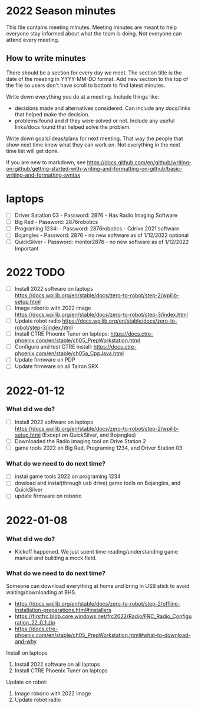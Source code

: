 # 2022 Season minutes

This file contains meeting minutes.  Meeting minutes are meant to help everyone stay informed about what the team is doing. Not everyone can attend every meeting.

## How to write minutes 

There should be a section for every day we meet.  The section title is the date of the meeting in YYYY-MM-DD format. Add new section to the top of the file so users don't have scroll to bottom to find latest minutes.

Write down everything you do at a meeting.  Include things like:
  - decisions made and alternatives considered.  Can include any docs/links that helped make the decision.
  - problems found and if they were solved or not.  Include any useful links/docs found that helped solve the problem.

Write down goals/ideas/plans for next meeting.  That way the people that show next time know what they can work on.  Not everything in the next time list will get done.

If you are new to markdown, see https://docs.github.com/en/github/writing-on-github/getting-started-with-writing-and-formatting-on-github/basic-writing-and-formatting-syntax
# laptops
 - [ ] Driver Satation 03 - Password: 2876 - Has Radio Imaging Software
 - [ ] Big Red - Password: 2876robotics
 - [ ] Programing 1234: - Password: 2876robotics - Cdrive 2021 software
 - [ ] Bojangles - Password: 2876 - no new software as of 1/12/2022 optional
 - [ ] QuickSilver - Password: mentor2876 - no new software as of 1/12/2022 Important

# 2022 TODO
- [ ] Install 2022 software on laptops https://docs.wpilib.org/en/stable/docs/zero-to-robot/step-2/wpilib-setup.html
- [ ] Image roborio with 2022 image https://docs.wpilib.org/en/stable/docs/zero-to-robot/step-3/index.html
- [ ] Update robot radio https://docs.wpilib.org/en/stable/docs/zero-to-robot/step-3/index.html
- [ ] Install CTRE Phoenix Tuner on laptops: https://docs.ctre-phoenix.com/en/stable/ch05_PrepWorkstation.html
- [ ] Configure and test CTRE install: https://docs.ctre-phoenix.com/en/stable/ch05a_CppJava.html
- [ ] Update firmware on PDP
- [ ] Update firmware on all Talron SRX

# 2022-01-12
### What did we do?
- [ ] Install 2022 software on laptops https://docs.wpilib.org/en/stable/docs/zero-to-robot/step-2/wpilib-setup.html (Except on QuickSilver, and Bojangles)
- [ ] Downloaded the Radio imaging tool on Drive Station 2
- [ ] game tools 2022 on Big Red, Programing 1234, and Driver Station 03
### What do we need to do next time?
- [ ] instal game tools 2022 on programing 1234
- [ ] dowload and instal(through usb drive) game tools on Bojangles, and QuickSilver
- [ ] update firmware on roborio
# 2022-01-08
### What did we do?
- Kickoff happened.  We just spent time reading/understanding game manual and building a mock field.

### What do we need to do next time?
Someone can download everything at home and bring in USB stick to avoid waiting/downloading at BHS.
- https://docs.wpilib.org/en/stable/docs/zero-to-robot/step-2/offline-installation-preparations.html#installers
- https://firstfrc.blob.core.windows.net/frc2022/Radio/FRC_Radio_Configuration_22_0_1.zip
- https://docs.ctre-phoenix.com/en/stable/ch05_PrepWorkstation.html#what-to-download-and-why

Install on laptops
1. Install 2022 software on all laptops
1. Install CTRE Phoenix Tuner on laptops

Update on robot:
1. Image roborio with 2022 image
1. Update robot radio




